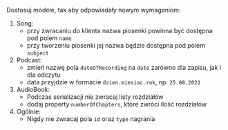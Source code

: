 Dostosuj modele, tak aby odpowiadały nowym wymaganiom:
1. Song:
    - przy zwracaniu do klienta nazwa piosenki powinna być dostępna pod polem `name` 
    - przy tworzeniu piosenki jej nazwa będzie dostępna pod polem `subject`
2. Podcast:
    - zmień nazwę pola `dateOfRecording` na `date` zarówno dla zapisu, jak i dla odczytu
    - data przyjdzie w formacie `dzien.miesiac.rok`, np. `25.08.2021`
3. AudioBook:
    - Podczas serializacji nie zwracaj listy rozdziałów
    - dodaj property `numberOfChapters`, które zwróci ilość rozdziałów
4. Ogólnie:
   - Nigdy nie zwracaj pola `id` oraz `type` nagrania